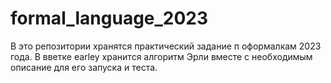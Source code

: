 # formal_language_2023
В это репозитории хранятся практический задание п оформалкам 2023 года.
В вветке earley хранится алгоритм Эрли вместе с необходимым описание для его запуска и теста.
